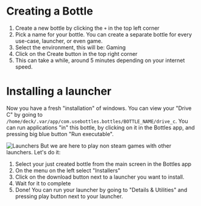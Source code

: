 # Creating a Bottle
1. Create a new bottle by clicking the `+` in the top left corner
2. Pick a name for your bottle. You can create a separate bottle for every use-case, launcher, or even game.
3. Select the environment, this will be: Gaming
4. Click on the Create button in the top right corner
5. This can take a while, around 5 minutes depending on your internet speed.

# Installing a launcher
Now you have a fresh "installation" of windows. You can view your "Drive C" by going to `/home/deck/.var/app/com.usebottles.bottles/BOTTLE_NAME/drive_c`.
You can run applications "in" this bottle, by clicking on it in the Bottles app, and pressing big blue button "Run executable".
  
![Launchers](https://usebottles.com/uploads/bottles-installers.png)
But we are here to play non steam games with other launchers. Let's do it:
1. Select your just created bottle from the main screen in the Bottles app
2. On the menu on the left select "Installers"
3. Click on the download button next to a launcher you want to install.
4. Wait for it to complete
5. Done! You can run your launcher by going to "Details & Utilities" and pressing play button next to your launcher.